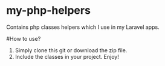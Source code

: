 # my-php-helpers
Contains php classes helpers which I use in my Laravel apps.

#How to use?
1. Simply clone this git or download the zip file.
3. Include the classes in your project. Enjoy!

